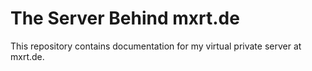 # The Server Behind mxrt.de

This repository contains documentation for my virtual private server at mxrt.de.


